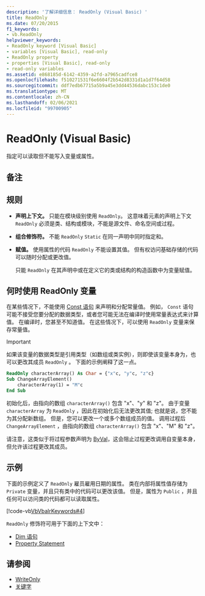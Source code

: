```yaml
---
description: '了解详细信息： ReadOnly (Visual Basic) '
title: ReadOnly
ms.date: 07/20/2015
f1_keywords:
- vb.ReadOnly
helpviewer_keywords:
- ReadOnly keyword [Visual Basic]
- variables [Visual Basic], read-only
- ReadOnly property
- properties [Visual Basic], read-only
- read-only variables
ms.assetid: e868185d-6142-4359-a2fd-a7965cadfce8
ms.openlocfilehash: f510271531f6e6604f2b542d8331d1a1d7f64d58
ms.sourcegitcommit: ddf7edb67715a5b9a45e3dd44536dabc153c1de0
ms.translationtype: MT
ms.contentlocale: zh-CN
ms.lasthandoff: 02/06/2021
ms.locfileid: "99700905"
---
```

# <a name="readonly-visual-basic"></a>ReadOnly (Visual Basic)

指定可以读取但不能写入变量或属性。

## <a name="remarks"></a>备注

## <a name="rules"></a>规则

- **声明上下文。** 只能在模块级别使用 `ReadOnly`。 这意味着元素的声明上下文 `ReadOnly` 必须是类、结构或模块，不能是源文件、命名空间或过程。

- **组合修饰符。** 不能 `ReadOnly` `Static` 在同一声明中同时指定和。

- **赋值。** 使用属性的代码 `ReadOnly` 不能设置其值。 但有权访问基础存储的代码可以随时分配或更改值。

     只能 `ReadOnly` 在其声明中或在定义它的类或结构的构造函数中为变量赋值。

## <a name="when-to-use-a-readonly-variable"></a>何时使用 ReadOnly 变量

在某些情况下，不能使用 [Const 语句](../statements/const-statement.md) 来声明和分配常量值。 例如， `Const` 语句可能不接受您要分配的数据类型，或者您可能无法在编译时使用常量表达式来计算值。 在编译时，您甚至不知道值。 在这些情况下，可以使用 `ReadOnly` 变量来保存常量值。

> [!IMPORTANT]
> 如果该变量的数据类型是引用类型（如数组或类实例），则即使该变量本身为，也可以更改其成员 `ReadOnly` 。 下面的示例阐释了这一点。

```vb
ReadOnly characterArray() As Char = {"x"c, "y"c, "z"c}
Sub ChangeArrayElement()
    characterArray(1) = "M"c
End Sub
```

初始化后，由指向的数组 `characterArray()` 包含 "x"、"y" 和 "z"。 由于变量 `characterArray` 为 `ReadOnly` ，因此在初始化后无法更改其值; 也就是说，您不能为其分配新数组。 但是，您可以更改一个或多个数组成员的值。 调用过程后 `ChangeArrayElement` ，由指向的数组 `characterArray()` 包含 "x"、"M" 和 "z"。

请注意，这类似于将过程参数声明为 [ByVal](byval.md)，这会阻止过程更改调用自变量本身，但允许该过程更改其成员。

## <a name="example"></a>示例

下面的示例定义了 `ReadOnly` 雇员雇用日期的属性。 类在内部将属性值存储为 `Private` 变量，并且只有类中的代码可以更改该值。 但是，属性为 `Public` ，并且任何可以访问类的代码都可以读取属性。

[!code-vb[VbVbalrKeywords#4](~/samples/snippets/visualbasic/VS_Snippets_VBCSharp/VbVbalrKeywords/VB/Class1.vb#4)]

`ReadOnly` 修饰符可用于下面的上下文中：

- [Dim 语句](../statements/dim-statement.md)
- [Property Statement](../statements/property-statement.md)

## <a name="see-also"></a>请参阅

- [WriteOnly](writeonly.md)
- [关键字](../keywords/index.md)
